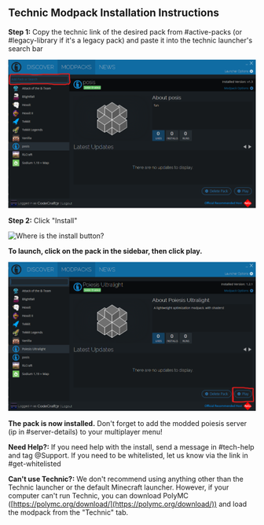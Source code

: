 ## Technic Modpack Installation Instructions

**Step 1:** Copy the technic link of the desired pack from #active-packs (or #legacy-library if it's a legacy pack) and paste it into the technic launcher's search bar 

![Where is the search bar?](/assets/technic-install-1.png)

**Step 2:** Click "Install" 

![Where is the install button?](/assets/technic-update-launcher-2)

**To launch, click on the pack in the sidebar, then click play.** 

![Where is the play button?](/assets/technic-install-3.png)


**The pack is now installed.** Don't forget to add the modded poiesis server (ip in #server-details) to your multiplayer menu!

**Need Help?:** If you need help with the install, send a message in #tech-help and tag @Support. If you need to be whitelisted, let us know via the link in #get-whitelisted

**Can't use Technic?:** We don't recommend using anything other than the Technic launcher or the default Minecraft launcher. However, if your computer can't run Technic, you can download PolyMC ([https://polymc.org/download/](https://polymc.org/download/)) and load the modpack from the "Technic" tab.
